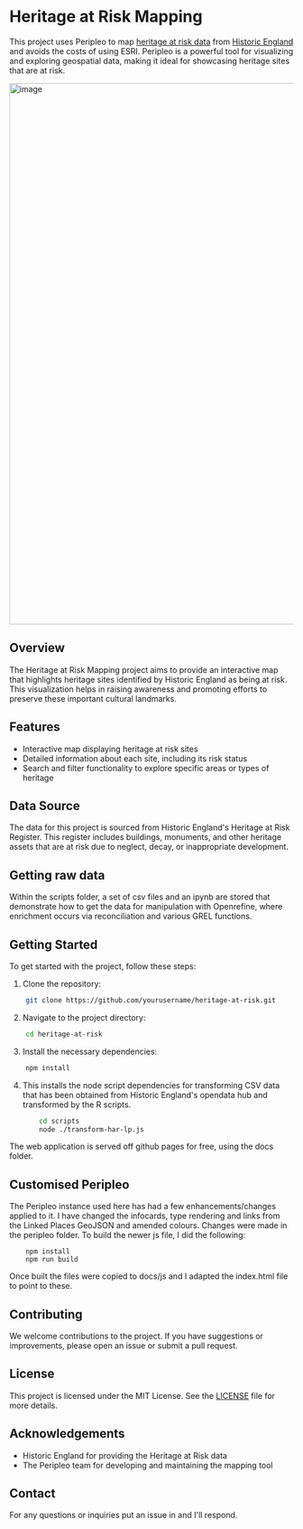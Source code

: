 # Heritage at Risk Mapping

This project uses Peripleo to map [heritage at risk data](https://historicengland.org.uk/advice/heritage-at-risk/) from [Historic England](https://historicengland.org.uk) and avoids the costs of using ESRI. Peripleo is a powerful tool for visualizing and exploring geospatial data, making it ideal for showcasing heritage sites that are at risk.

<img width="959" alt="image" src="https://github.com/user-attachments/assets/bf334ad5-cdde-49ed-b0a3-424d8be6ba6e" />


## Overview

The Heritage at Risk Mapping project aims to provide an interactive map that highlights heritage sites identified by Historic England as being at risk. This visualization helps in raising awareness and promoting efforts to preserve these important cultural landmarks.

## Features

- Interactive map displaying heritage at risk sites
- Detailed information about each site, including its risk status
- Search and filter functionality to explore specific areas or types of heritage

## Data Source

The data for this project is sourced from Historic England's Heritage at Risk Register. This register includes buildings, monuments, and other heritage assets that are at risk due to neglect, decay, or inappropriate development.

## Getting raw data

Within the scripts folder, a set of csv files and an ipynb are stored that demonstrate how to get the data for manipulation with Openrefine, where enrichment occurs via 
reconciliation and various GREL functions. 

## Getting Started

To get started with the project, follow these steps:

1. Clone the repository:
```bash
    git clone https://github.com/yourusername/heritage-at-risk.git
```
2. Navigate to the project directory:  
```bash
    cd heritage-at-risk
```
3. Install the necessary dependencies:  
```bash
    npm install
```
4. This installs the node script dependencies for transforming CSV data that has been obtained from Historic England's opendata hub and transformed by the R scripts.
    ```bash
        cd scripts 
        node ./transform-har-lp.js
    ```

The web application is served off github pages for free, using the docs folder.

## Customised Peripleo

The Peripleo instance used here has had a few enhancements/changes applied to it. I have changed the infocards, type rendering and links from the Linked Places GeoJSON and amended colours. Changes were made in the peripleo folder. To build the newer js file, I did the following:

``` node
    npm install
    npm run build
```

Once built the files were copied to docs/js and I adapted the index.html file to point to these. 

## Contributing

We welcome contributions to the project. If you have suggestions or improvements, please open an issue or submit a pull request.

## License

This project is licensed under the MIT License. See the [LICENSE](LICENSE) file for more details.

## Acknowledgements

- Historic England for providing the Heritage at Risk data
- The Peripleo team for developing and maintaining the mapping tool

## Contact

For any questions or inquiries put an issue in and I'll respond.
